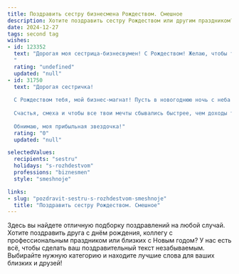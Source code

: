 ```yaml
---
title: Поздравить сестру бизнесмена Рождеством. Смешное
description: Хотите поздравить сестру Рождеством или другим праздником? Наш ИИ создаст незабываемое поздравление, а вы обязательно выделитесь среди других.  
date: 2024-12-27
tags: second tag
wishes:
- id: 123352
  text: "Дорогая моя сестрица-бизнесвумен! С Рождеством! Желаю, чтобы твой бизнес процветал как ёлка на Красной площади, а конкуренты  исчезли так же быстро, как  подарок под ёлкой утром 7 января.  Пусть в Новом году  каждый твой проект приносит не только прибыль, но и море позитива (а ещё баночку вкуснейшего имбирного печенья).  С Рождеством!
  "
  rating: "undefined"
  updated: "null"
- id: 31750
  text: "Дорогая сестричка!
  
  С Рождеством тебя, мой бизнес-магнат! Пусть в новогоднюю ночь с неба на твою голову свалятся не только олени, но и контракты на большие суммы! Желаю, чтобы к тебе за успехами шли толпы клиентов, как к Деду Морозу за подарками! Пусть твой баланс в жизни всегда будет «на троечку», а в бизнесе — «на пятёрочку»!
  
  Счастья, смеха и чтобы все твои мечты сбывались быстрее, чем доходы твоего бизнеса!
  
  Обнимаю, моя прибыльная звездочка!"
  rating: "0"
  updated: "null"

selectedValues:
  recipients: "sestru"
  holidays: "s-rozhdestvom"
  professions: "biznesmen"
  style: "smeshnoje"

links:
- slug: "pozdravit-sestru-s-rozhdestvom-smeshnoje"
  title: "Поздравить сестру Рождеством. Смешное"
---
```


Здесь вы найдете отличную подборку поздравлений на любой случай. 
Хотите поздравить друга с днём рождения, коллегу с профессиональным праздником или близких с Новым годом? У нас есть всё, чтобы сделать ваш поздравительный текст незабываемым. Выбирайте нужную категорию и находите лучшие слова для ваших близких и друзей!
